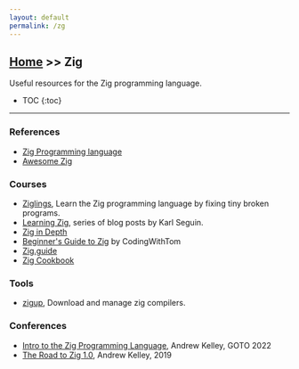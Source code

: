 ```yaml
---
layout: default
permalink: /zg
---
```


## [Home](/) >> Zig

Useful resources for the Zig programming language.

* TOC
{:toc}

* * *

### References

* [Zig Programming language](https://ziglang.org/)
* [Awesome Zig](https://github.com/zigcc/awesome-zig)

### Courses

* [Ziglings](https://github.com/ziglings-org/exercises), Learn the Zig programming language by fixing tiny broken programs.
* [Learning Zig](https://www.openmymind.net/learning_zig/), series of blog posts by Karl Seguin.
* [Zig in Depth](https://www.youtube.com/playlist?list=PLtB7CL7EG7pCw7Xy1SQC53Gl8pI7aDg9t)
* [Beginner's Guide to Zig](https://www.youtube.com/watch?v=ZNypGSqpwdc&list=PL0-BgRHrP_sMpEvPImEbLrLKvx2Swci_6) by CodingWithTom
* [Zig.guide](https://zig.guide/)
* [Zig Cookbook](https://cookbook.ziglang.cc/)


### Tools

* [zigup](https://github.com/marler8997/zigup), Download and manage zig compilers.

### Conferences

* [Intro to the Zig Programming Language](https://www.youtube.com/watch?v=YXrb-DqsBNU), Andrew Kelley, GOTO 2022
* [The Road to Zig 1.0](https://www.youtube.com/watch?v=Gv2I7qTux7g), Andrew Kelley, 2019
